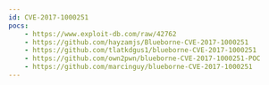 ```yaml
---
id: CVE-2017-1000251
pocs: 
    - https://www.exploit-db.com/raw/42762
    - https://github.com/hayzamjs/Blueborne-CVE-2017-1000251
    - https://github.com/tlatkdgus1/blueborne-CVE-2017-1000251
    - https://github.com/own2pwn/blueborne-CVE-2017-1000251-POC
    - https://github.com/marcinguy/blueborne-CVE-2017-1000251
---
```

